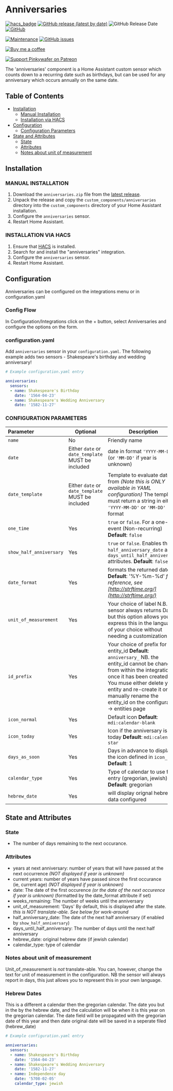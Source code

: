 # Anniversaries

[![hacs_badge](https://img.shields.io/badge/HACS-Default-orange.svg)](https://github.com/custom-components/hacs)
[![GitHub release (latest by date)](https://img.shields.io/github/v/release/pinkywafer/Anniversaries)](https://github.com/pinkywafer/Anniversaries/releases)
![GitHub Release Date](https://img.shields.io/github/release-date/pinkywafer/Anniversaries)
[![GitHub](https://img.shields.io/github/license/pinkywafer/Anniversaries)](LICENSE)

[![Maintenance](https://img.shields.io/badge/Maintained%3F-Yes-brightgreen.svg)](https://github.com/pinkywafer/Anniversaries/graphs/commit-activity)
[![GitHub issues](https://img.shields.io/github/issues/pinkywafer/Anniversaries)](https://github.com/pinkywafer/Anniversaries/issues)

[![Buy me a coffee](https://img.shields.io/static/v1.svg?label=Buy%20me%20a%20coffee&logo=buy%20me%20a%20coffee&logoColor=white&labelColor=ff69b4&message=donate&color=Black)](https://www.buymeacoffee.com/V3q9id4)

[![Support Pinkywafer on Patreon][patreon-shield]][patreon]

The 'anniversaries' component is a Home Assistant custom sensor which counts down to a recurring date such as birthdays, but can be used for any anniversary which occurs annually on the same date.

## Table of Contents

* [Installation](#installation)
  * [Manual Installation](#manual-installation)
  * [Installation via HACS](#installation-via-hacs)
* [Configuration](#configuration)
  * [Configuration Parameters](#configuration-parameters)
* [State and Attributes](#state-and-attributes)
  * [State](#state)
  * [Attributes](#attributes)
  * [Notes about unit of measurement](#notes-about-unit-of-measurement)

## Installation

### MANUAL INSTALLATION

1. Download the `anniversaries.zip` file from the
   [latest release](https://github.com/pinkywafer/anniversaries/releases/latest).
2. Unpack the release and copy the `custom_components/anniversaries` directory
   into the `custom_components` directory of your Home Assistant
   installation.
3. Configure the `anniversaries` sensor.
4. Restart Home Assistant.

### INSTALLATION VIA HACS

1. Ensure that [HACS](https://custom-components.github.io/hacs/) is installed.
2. Search for and install the "anniversaries" integration.
3. Configure the `anniversaries` sensor.
4. Restart Home Assistant.

## Configuration

Anniversaries can be configured on the integrations menu or in configuration.yaml

### Config Flow

In Configuration/Integrations click on the + button, select Anniversaries and configure the options on the form.

### configuration.yaml

Add `anniversaries` sensor in your `configuration.yaml`. The following example adds two sensors - Shakespeare's birthday and wedding anniversary!

```yaml
# Example configuration.yaml entry

anniversaries:
  sensors:
  - name: Shakespeare's Birthday
    date: '1564-04-23'
  - name: Shakespeare's Wedding Anniversary
    date: '1582-11-27'
```

### CONFIGURATION PARAMETERS

|Parameter |Optional|Description
|:----------|----------|------------
| `name` | No | Friendly name
| `date` | Either `date` or `date_template` MUST be included | date in format `'YYYY-MM-DD'` (or `'MM-DD'` if year is unknown)
| `date_template` | Either `date` or `date_template` MUST be included | Template to evaluate date from _(Note this is ONLY available in YAML configuration)_ The template must return a string in either `'YYYY-MM-DD'` or `'MM-DD'` format
| `one_time` | Yes | `true` or `false`. For a one-time event (Non-recurring) **Default**: `false`
| `show_half_anniversary` | Yes | `true` or `false`. Enables the `half_anniversary_date` and `days_until_half_anniversary` attributes. **Default**: `false`
| `date_format` | Yes | formats the returned date **Default**: '%Y-%m-%d' _for reference, see [http://strftime.org/](http://strftime.org/)_
| `unit_of_measurement` | Yes | Your choice of label N.B. The sensor always returns Days, but this option allows you to express this in the language of your choice without needing a customization
| `id_prefix` | Yes | Your choice of prefix for the entity_id **Default**: `anniversary_` NB. the entity_id cannot be changed from within the integration once it has been created.  You muse either delete your entity and re-create it or manually rename the entity_id on the configuration -> entities page
| `icon_normal` | Yes | Default icon **Default**:  `mdi:calendar-blank`
| `icon_today` | Yes | Icon if the anniversary is today **Default**: `mdi:calendar-star`
| `days_as_soon` | Yes | Days in advance to display the icon defined in `icon_soon` **Default**: 1
| `calendar_type` | Yes | Type of calendar to use for entry (gregorian, jewish) **Default**: gregorian
| `hebrew_date` | Yes | will display orignal hebrew data configured



## State and Attributes

### State

* The number of days remaining to the next occurance.

### Attributes

* years at next anniversary: number of years that will have passed at the next occurrence _(NOT displayed if year is unknown)_
* current years: number of years have passed since the first occurance (ie, current age)  _(NOT displayed if year is unknown)_
* date:  The date of the first occurence _(or the date of the next occurence if year is unknown)_ (formatted by the date_format attribute if set)
* weeks_remaining: The number of weeks until the anniversary
* unit_of_measurement: 'Days' By default, this is displayed after the state. _this is NOT translate-able.  See below for work-around_
* half_anniversary_date: The date of the next half anniversary (if enabled by `show_half_anniversary`)
* days_until_half_anniversary: The number of days until the next half anniversary
* hebrew_date: original hebrew date (if jewish calendar)
* calendar_type: type of calendar
### Notes about unit of measurement

Unit_of_measurement is *not* translate-able.
You can, however, change the text for unit of measurement in the configuration.  NB the sensor will always report in days, this just allows you to represent this in your own language.

### Hebrew Dates
[Hebrew-Calendar]: https://en.wikipedia.org/wiki/Hebrew_calendar
This is a different a calendar then the gregorian calendar.
The date you but in the by the hebrew date, and the calculation will be when it is this year on the gregorian calendar.
The date field will be propagated with the gregorian date of this year and then date original date will be saved in a seperate filed (hebrew_date)


```yaml
# Example configuration.yaml entry

anniversaries:
  sensors:
  - name: Shakespeare's Birthday
    date: '1564-04-23'
  - name: Shakespeare's Wedding Anniversary
    date: '1582-11-27'
  - name: Independence day 
    date: '5708-02-05'
    calendar_type: jewish
```


[patreon-shield]: https://c5.patreon.com/external/logo/become_a_patron_button.png
[patreon]: https://www.patreon.com/pinkywafer
